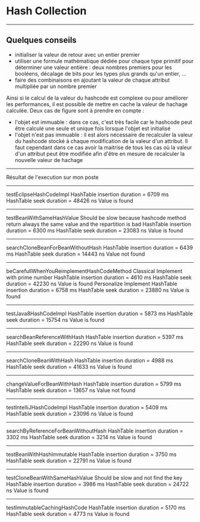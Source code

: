# Hash Collection
---
## Quelques conseils

- initialiser la valeur de retour avec un entier premier
- utiliser une formule mathématique dédiée pour chaque type primitif pour déterminer une valeur entière : deux nombres premiers pour les booléens, décalage de bits pour les types plus grands qu'un entier, ...
- faire des combinaisons en ajoutant la valeur de chaque attribut multipliée par un nombre premier

Ainsi si le calcul de la valeur du hashcode est complexe ou pour améliorer les performances, il est possible de mettre en cache la valeur de hachage calculée. Deux cas de figure sont à prendre en compte :

- l'objet est immuable : dans ce cas, c'est très facile car le hashcode peut être calculé une seule et unique fois lorsque l'objet est initialisé
- l'objet n'est pas immuable : il est alors nécessaire de recalculer la valeur du hashcode stocké à chaque modification de la valeur d'un attribut. Il faut cependant dans ce cas avoir la maitrise de tous les cas où la valeur d'un attribut peut être modifiée afin d'être en mesure de recalculer la nouvelle valeur de hachage


____
Résultat de l'execution sur mon poste  
______________________________________
testEclipseHashCodeImpl
HashTable insertion duration  = 6709 ms
HashTable seek duration  = 48426 ns
Value is found
______________________________________
testBeanWithSameHashValue
Should be slow because hashcode method return always the same value and the repartition is bad
HashTable insertion duration  = 6300 ms
HashTable seek duration  = 23083 ns
Value is found
______________________________________
searchCloneBeanForBeanWithoutHash
HashTable insertion duration  = 6439 ms
HashTable seek duration  = 14443 ns
Value not found
______________________________________
beCarefullWhenYouReimplementHashCodeMethod
Classical Implement with prime number
HashTable insertion duration  = 4610 ms
HashTable seek duration  = 42230 ns
Value is found
Personalize Implement
HashTable insertion duration  = 6758 ms
HashTable seek duration  = 23880 ns
Value is found
______________________________________
testJava8HashCodeImpl
HashTable insertion duration  = 5873 ms
HashTable seek duration  = 15754 ns
Value is found
______________________________________
searchBeanReferenceWithHash
HashTable insertion duration  = 5397 ms
HashTable seek duration  = 22290 ns
Value is found
______________________________________
searchCloneBeanWithHash
HashTable insertion duration  = 4988 ms
HashTable seek duration  = 41633 ns
Value is found
______________________________________
changeValueForBeanWithHash
HashTable insertion duration  = 5799 ms
HashTable seek duration  = 13657 ns
Value not found
______________________________________
testIntelliJHashCodeImpl
HashTable insertion duration  = 5409 ms
HashTable seek duration  = 23096 ns
Value is found
______________________________________
searchByReferenceForBeanWithoutHash
HashTable insertion duration  = 3302 ms
HashTable seek duration  = 3214 ns
Value is found
______________________________________
testBeanWithHashImmutable
HashTable insertion duration  = 3750 ms
HashTable seek duration  = 22791 ns
Value is found
______________________________________
testCloneBeanWithSameHashValue
Should be slow and not find the key
HashTable insertion duration  = 3986 ms
HashTable seek duration  = 24722 ns
Value is found
______________________________________
testImmutableCachingHashCode
HashTable insertion duration  = 5170 ms
HashTable seek duration  = 4773 ns
Value is found



